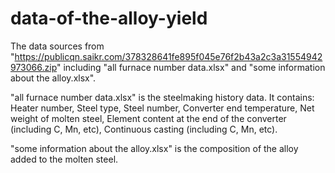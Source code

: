 # data-of-the-alloy-yield
The data sources from "https://publicqn.saikr.com/378328641fe895f045e76f2b43a2c3a31554942973066.zip" including "all furnace number data.xlsx" and "some information about the alloy.xlsx". 

"all furnace number data.xlsx" is the steelmaking history data. It contains:
Heater number,
Steel type,
Steel number,
Converter end temperature,
Net weight of molten steel,
Element content at the end of the converter (including C, Mn, etc),
Continuous casting (including C, Mn, etc).

"some information about the alloy.xlsx" is the composition of the alloy added to the molten steel.
